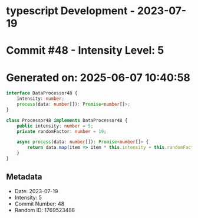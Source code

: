 ﻿# typescript Development - 2023-07-19
# Commit #48 - Intensity Level: 5
# Generated on: 2025-06-07 10:40:58
```typescript
interface DataProcessor48 {
    intensity: number;
    process(data: number[]): Promise<number[]>;
}

class Processor48 implements DataProcessor48 {
    public intensity: number = 5;
    private randomFactor: number = 19;

    async process(data: number[]): Promise<number[]> {
        return data.map(item => item * this.intensity + this.randomFactor);
    }
}
```
## Metadata
- Date: 2023-07-19
- Intensity: 5
- Commit Number: 48
- Random ID: 1769523488
